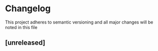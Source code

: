 # Changelog

This project adheres to semantic versioning and all major changes will
be noted in this file

## [unreleased]
